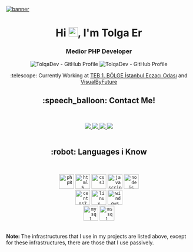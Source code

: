 [![banner](https://github.tolqa.dev/image/banner.jpg)](https://tolqa.dev)
<p align="center">
  <h1 align="center">Hi <img src="https://media.giphy.com/media/hvRJCLFzcasrR4ia7z/giphy.gif" width="25px">, I'm Tolga Er</h1></img>
  <h3 align="center">Medior PHP Developer</h3>
  <p align="center"> 
    <img src="https://komarev.com/ghpvc/?style=for-the-badge&username=tolqadev&style=flat-square" alt="TolqaDev - GitHub Profile" />
    <img src="https://img.shields.io/github/followers/tolqadev?style=flat-square" alt="TolqaDev - GitHub Profile" />
    <p align="center">:telescope: Currently Working at <a href="https://www.linkedin.com/company/istanbul-eczacı-odası" target="_blank" style="text-align:center">TEB 1. BÖLGE İstanbul Eczacı Odası</a> and <a href="https://visualbyfuture.com/marka-tescil" target="_blank" style="text-align:center">VisualByFuture</a></p>
  </p>
</p>
<p align="center">
  <h2 align="center">:speech_balloon: Contact Me!</h2><br>
  <p align="center">
  <a href="mailto:tolqadev@gmail.com" alt="Gmail">
    <img src="https://img.shields.io/badge/-Gmail-FF0000?style=flat-square&labelColor=FF0000&logo=gmail&logoColor=white&link=LINK-DO-SEU-EMAIL"/>
  </a>
  <a href="https://linkedin.com/in/tolqa-er/" alt="Linkedin">
    <img src="https://img.shields.io/badge/-Linkedin-0e76a8?style=flat-square&logo=Linkedin&logoColor=white&link=LINK-DO-SEU-LINKEDIN"/>
  </a>
  <a href="https://instagram.com/tolqa.dev" alt="Instagram">
    <img src="https://img.shields.io/badge/-Instagram-DF0174?style=flat-square&labelColor=DF0174&logo=instagram&logoColor=white&link=LINK-DO-SEU-INSTAGRAM"/>
  </a>
  <a href="https://discord.gg/v8X96YBfqv" alt="Discord">
    <img src="https://img.shields.io/badge/-Discord-5165f6?style=flat-square&labelColor=5165f6&logo=discord&logoColor=white&link=LINK-DO-SEU-DISCORD"/>
  </a><br><br>
</p>
</p>
<p align="center">
  <h2 align="center">:robot: Languages i Know</h2><br>
  <p align="center">
    <code><img src="https://github.tolqa.dev/image/php8.png" alt="php8" width="40" height="40"/></code>
    <code><img src="https://github.tolqa.dev/image/html.png" alt="html5" width="40" height="40"/></code>
    <code><img src="https://github.tolqa.dev/image/css.png" alt="css3" width="40" height="40"/></code> 
    <code><img src="https://github.tolqa.dev/image/javascript.png" alt="javascript" width="40" height="40"/></code> 
    <code><img src="https://github.tolqa.dev/image/nodejs.png" alt="nodejs" width="40" height="40"/></code>
    <br>
    <code><img src="https://github.tolqa.dev/image/centos.png" alt="centos7" width="40" height="40"/></code>
    <code><img src="https://github.tolqa.dev/image/linux.png" alt="linux" width="40" height="40"/></code>
    <code><img src="https://github.tolqa.dev/image/windows.png" alt="windows" width="40" height="40"/></code>
    <br>
    <code><img src="https://github.tolqa.dev/image/mysql.png" alt="mysql" width="40" height="40"/></code>
    <code><img src="https://github.tolqa.dev/image/mssql.png" alt="mssql" width="40" height="40"/></code>
    <br><br>
    <p><b>Note: </b>The infrastructures that I use in my projects are listed above, except for these infrastructures, there are those that I use passively.</p>
  </p>
</p>
